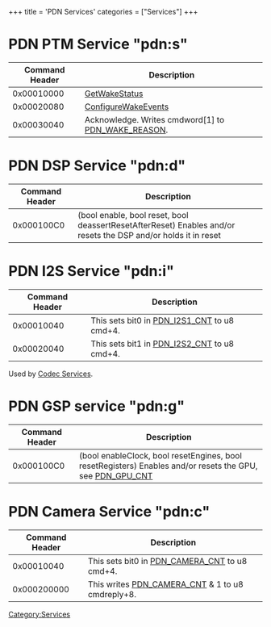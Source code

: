 +++
title = 'PDN Services'
categories = ["Services"]
+++

# PDN PTM Service "pdn:s"

| Command Header | Description |
|----|----|
| 0x00010000 | [GetWakeStatus](PDNS:GetWakeStatus "wikilink") |
| 0x00020080 | [ConfigureWakeEvents](PDNS:ConfigureWakeEvents "wikilink") |
| 0x00030040 | Acknowledge. Writes cmdword\[1\] to [PDN_WAKE_REASON](PDN_Registers#pdn_wake_reason "wikilink"). |

# PDN DSP Service "pdn:d"

| Command Header | Description |
|----|----|
| 0x000100C0 | (bool enable, bool reset, bool deassertResetAfterReset) Enables and/or resets the DSP and/or holds it in reset |

# PDN I2S Service "pdn:i"

| Command Header | Description |
|----|----|
| 0x00010040 | This sets bit0 in [PDN_I2S1_CNT](PDN_Registers#pdn_i2s1_cnt "wikilink") to u8 cmd+4. |
| 0x00020040 | This sets bit1 in [PDN_I2S2_CNT](PDN_Registers#pdn_i2s2_cnt "wikilink") to u8 cmd+4. |

Used by [Codec Services](Codec_Services "wikilink").

# PDN GSP service "pdn:g"

| Command Header | Description |
|----|----|
| 0x000100C0 | (bool enableClock, bool resetEngines, bool resetRegisters) Enables and/or resets the GPU, see [PDN_GPU_CNT](PDN_Registers#pdn_gpu_cnt "wikilink") |

# PDN Camera Service "pdn:c"

| Command Header | Description |
|----|----|
| 0x00010040 | This sets bit0 in [PDN_CAMERA_CNT](PDN_Registers#pdn_camera_cnt "wikilink") to u8 cmd+4. |
| 0x000200000 | This writes [PDN_CAMERA_CNT](PDN_Registers#pdn_camera_cnt "wikilink") & 1 to u8 cmdreply+8. |

[Category:Services](Category:Services "wikilink")
